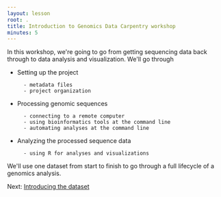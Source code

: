 ```yaml
---
layout: lesson
root: .
title: Introduction to Genomics Data Carpentry workshop
minutes: 5
---
```


In this workshop, we're going to go from getting sequencing data back through to data analysis and visualization.  We'll go through

- Setting up the project

        - metadata files
        - project organization

- Processing genomic sequences

        - connecting to a remote computer
        - using bioinformatics tools at the command line
        - automating analyses at the command line

- Analyzing the processed sequence data

        - using R for analyses and visualizations

We'll use one dataset from start to finish to go through a full lifecycle of a genomics analysis.

Next: [Introducing the dataset](01-intro-to-dataset.html)
